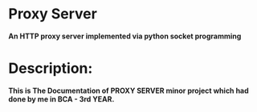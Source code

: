 # Proxy Server

**An HTTP proxy server implemented via python socket programming**



# Description:

**This is The Documentation of PROXY SERVER minor project which had done by me in 
BCA - 3rd YEAR.**
